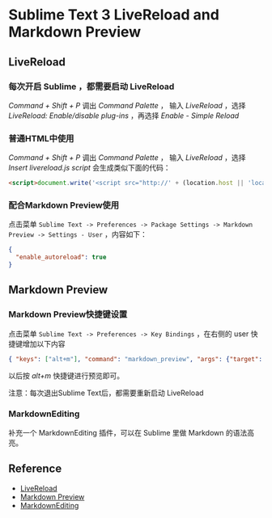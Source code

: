 # Sublime Text 3 LiveReload and Markdown Preview
## LiveReload

### 每次开启 Sublime ，都需要启动 LiveReload
*Command + Shift + P* 调出 *Command Palette* ， 
输入 *LiveReload* ，选择 *LiveReload: Enable/disable plug-ins* ，再选择 *Enable - Simple Reload*

### 普通HTML中使用
*Command + Shift + P* 调出 *Command Palette* ， 
输入 *LiveReload* ，选择 *Insert livereload.js script* 
会生成类似下面的代码：
```html
<script>document.write('<script src="http://' + (location.host || 'localhost').split(':')[0] + ':35729/livereload.js?snipver=1"></' + 'script>')</script>
```

### 配合Markdown Preview使用
点击菜单 ```Sublime Text -> Preferences -> Package Settings -> Markdown Preview -> Settings - User``` ，内容如下：
```json
{
  "enable_autoreload": true
}
```

## Markdown Preview
### Markdown Preview快捷键设置
点击菜单 ```Sublime Text -> Preferences -> Key Bindings``` ，在右侧的 user 快捷键增加以下内容
```json
{ "keys": ["alt+m"], "command": "markdown_preview", "args": {"target": "browser", "parser":"markdown"} }
```

以后按 *alt+m* 快捷键进行预览即可。

注意：每次退出Sublime Text后，都需要重新启动 LiveReload

### MarkdownEditing
补充一个 MarkdownEditing 插件，可以在 Sublime 里做 Markdown 的语法高亮。

## Reference
* [Live​Reload](https://packagecontrol.io/packages/LiveReload)
* [Markdown Preview](https://packagecontrol.io/packages/Markdown%20Preview)
* [MarkdownEditing](https://packagecontrol.io/packages/MarkdownEditing)
